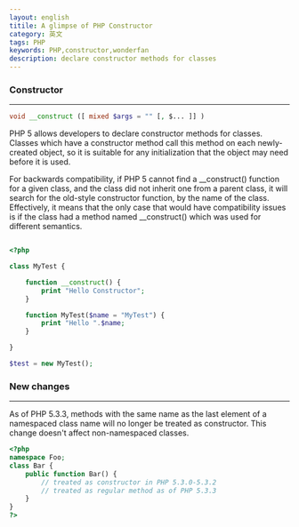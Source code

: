 ```yaml
---
layout: english
titile: A glimpse of PHP Constructor
category: 英文
tags: PHP
keywords: PHP,constructor,wonderfan
description: declare constructor methods for classes
---
```


### Constructor
---
```php
void __construct ([ mixed $args = "" [, $... ]] )
```
PHP 5 allows developers to declare constructor methods for classes. Classes which have a constructor method call this method on each newly-created object, so it is suitable for any initialization that the object may need before it is used.

For backwards compatibility, if PHP 5 cannot find a __construct() function for a given class, and the class did not inherit one from a parent class, it will search for the old-style constructor function, by the name of the class. Effectively, it means that the only case that would have compatibility issues is if the class had a method named __construct() which was used for different semantics.

```php

<?php

class MyTest {

    function __construct() {
        print "Hello Constructor";
    }

    function MyTest($name = "MyTest") {
        print "Hello ".$name;
    }

}

$test = new MyTest();

```

### New changes
---
As of PHP 5.3.3, methods with the same name as the last element of a namespaced class name will no longer be treated as constructor. This change doesn't affect non-namespaced classes.

```php
<?php
namespace Foo;
class Bar {
    public function Bar() {
        // treated as constructor in PHP 5.3.0-5.3.2
        // treated as regular method as of PHP 5.3.3
    }
}
?>
```
